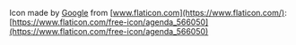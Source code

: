 Icon made by [Google](https://www.flaticon.com/authors/google) from [www.flaticon.com](https://www.flaticon.com/): [https://www.flaticon.com/free-icon/agenda_566050](https://www.flaticon.com/free-icon/agenda_566050)
